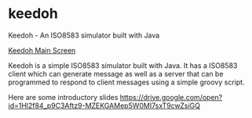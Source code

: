 # keedoh
Keedoh - An ISO8583 simulator built with Java

[Keedoh Main Screen](https://rkbalgi.github.io/keedoh_main.png)


Keedoh is a simple ISO8583 simulator built with Java. It has a ISO8583 client which can generate message 
as well as a server that can be programmed to respond to client messages using a simple groovy script.

Here are some introductory slides https://drive.google.com/open?id=1Hl2f84_p9C3Aftz9-MZEKGAMep5W0MI7sxT9cwZsiGQ
